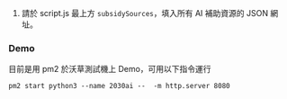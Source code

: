 1. 請於 script.js 最上方 `subsidySources`，填入所有 AI 補助資源的 JSON 網址。

### Demo

目前是用 pm2 於沃草測試機上 Demo，可用以下指令運行

`pm2 start python3 --name 2030ai --  -m http.server 8080`
